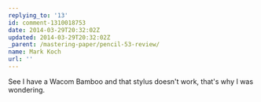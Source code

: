 ```yaml
---
replying_to: '13'
id: comment-1310018753
date: 2014-03-29T20:32:02Z
updated: 2014-03-29T20:32:02Z
_parent: /mastering-paper/pencil-53-review/
name: Mark Koch
url: ''
---
```


See I have a Wacom Bamboo and that stylus doesn't work, that's why I was
wondering.
